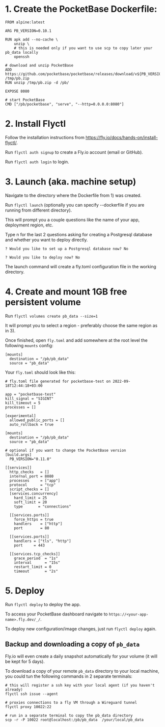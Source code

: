 # 1. Create the PocketBase Dockerfile:

```
FROM alpine:latest

ARG PB_VERSION=0.10.1

RUN apk add --no-cache \
    unzip \
    # this is needed only if you want to use scp to copy later your pb_data locally
    openssh

# download and unzip PocketBase
ADD https://github.com/pocketbase/pocketbase/releases/download/v${PB_VERSION}/pocketbase_${PB_VERSION}_linux_amd64.zip /tmp/pb.zip
RUN unzip /tmp/pb.zip -d /pb/

EXPOSE 8080

# start PocketBase
CMD ["/pb/pocketbase", "serve", "--http=0.0.0.0:8080"]

```

# 2. Install Flyctl

Follow the installation instructions from https://fly.io/docs/hands-on/install-flyctl/.

Run `flyctl auth signup` to create a Fly.io account (email or GitHub).

Run `flyctl auth login` to login.

# 3. Launch (aka. machine setup)

Navigate to the directory where the Dockerfile from 1) was created.

Run `flyctl launch` (optionally you can specify --dockerfile if you are running from different directory).

This will prompt you a couple questions like the name of your app, deployment region, etc.

Type n for the last 2 questions asking for creating a Postgresql database and whether you want to deploy directly.

```
? Would you like to set up a Postgresql database now? No

? Would you like to deploy now? No
```

The launch command will create a fly.toml configuration file in the working directory.

# 4. Create and mount 1GB free persistent volume

Run `flyctl volumes create pb_data --size=1`

It will prompt you to select a region - preferably choose the same region as in 3).

Once finished, open `fly.toml` and add somewhere at the root level the following `mounts` config:

```
[mounts]
  destination = "/pb/pb_data"
  source = "pb_data"
```

Your `fly.toml` should look like this:

```
# fly.toml file generated for pocketbase-test on 2022-09-18T12:44:18+03:00

app = "pocketbase-test"
kill_signal = "SIGINT"
kill_timeout = 5
processes = []

[experimental]
  allowed_public_ports = []
  auto_rollback = true

[mounts]
  destination = "/pb/pb_data"
  source = "pb_data"

# optional if you want to change the PocketBase version
[build.args]
  PB_VERSION="0.11.0"

[[services]]
  http_checks   = []
  internal_port = 8080
  processes     = ["app"]
  protocol      = "tcp"
  script_checks = []
  [services.concurrency]
    hard_limit = 25
    soft_limit = 20
    type       = "connections"

  [[services.ports]]
    force_https = true
    handlers    = ["http"]
    port        = 80

  [[services.ports]]
    handlers = ["tls", "http"]
    port     = 443

  [[services.tcp_checks]]
    grace_period  = "1s"
    interval      = "15s"
    restart_limit = 0
    timeout       = "2s"
```

# 5. Deploy

Run `flyctl deploy` to deploy the app.

To access your PocketBase dashboard navigate to `https://<your-app-name>.fly.dev/_/`.

To deploy new configuration/image changes, just run `flyctl deploy` again.

## Backup and downloading a copy of `pb_data`

Fly.io will even create a daily snapshot automatically for your volume (it will be kept for 5 days).

To download a copy of your remote `pb_data` directory to your local machine, you could tun the following commands in 2 separate terminals:

```
# this will register a ssh key with your local agent (if you haven't already)
flyctl ssh issue --agent

# proxies connections to a fly VM through a Wireguard tunnel
flyctl proxy 10022:22

# run in a separate terminal to copy the pb_data directory
scp -r -P 10022 root@localhost:/pb/pb_data  /your/local/pb_data
```
